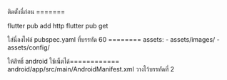 ติดตั้งนี่ก่อน ======= 
 
flutter pub add http
flutter pub get

ใส่นี่ลงไฟล์ pubspec.yaml ที่บรรทัด 60 ========
  assets:
    - assets/images/
    - assets/config/

ให้สิทธิ์ android ใช้เน็ตได้============
android/app/src/main/AndroidManifest.xml
วางไว้บรรทัดที่ 2

<uses-permission android:name="android.permission.INTERNET" />
    <application
        android:label="flutter_ui_1"
